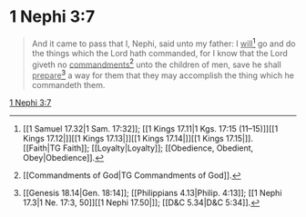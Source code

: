 # 1 Nephi 3:7

> And it came to pass that I, Nephi, said unto my father: I <u>will</u>[^a] go and do the things which the Lord hath commanded, for I know that the Lord giveth no <u>commandments</u>[^b] unto the children of men, save he shall <u>prepare</u>[^c] a way for them that they may accomplish the thing which he commandeth them.

[1 Nephi 3:7](https://www.churchofjesuschrist.org/study/scriptures/bofm/1-ne/3?lang=eng&id=p7#p7)


[^a]: [[1 Samuel 17.32|1 Sam. 17:32]]; [[1 Kings 17.11|1 Kgs. 17:15 (11–15)]][[1 Kings 17.12|]][[1 Kings 17.13|]][[1 Kings 17.14|]][[1 Kings 17.15|]]. [[Faith|TG Faith]]; [[Loyalty|Loyalty]]; [[Obedience, Obedient, Obey|Obedience]].  
[^b]: [[Commandments of God|TG Commandments of God]].  
[^c]: [[Genesis 18.14|Gen. 18:14]]; [[Philippians 4.13|Philip. 4:13]]; [[1 Nephi 17.3|1 Ne. 17:3, 50]][[1 Nephi 17.50|]]; [[D&C 5.34|D&C 5:34]].  
